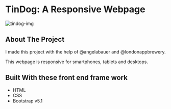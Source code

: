# TinDog: A Responsive Webpage

![tindog-img](https://emojipedia-us.s3.amazonaws.com/source/microsoft-teams/337/service-dog_1f415-200d-1f9ba.png)
## About The Project


I made this project with the help of @angelabauer and @londonappbrewery. 

This webpage is responsive for smartphones, tablets and desktops.


## Built With these front end frame work
- HTML
- CSS
- Bootstrap v5.1
